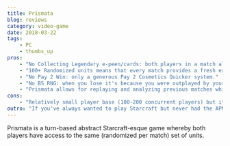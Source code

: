 ```yaml
---
title: Prismata
blog: reviews
category: video-game
date: 2018-03-22
tags:
    - PC
    - thumbs_up
pros:
    - "No Collecting Legendary e-peen/cards: both players in a match always have access to the exact same tools (randomized sets of units)."
    - "100+ Randomized units means that every match provides a fresh experience and keeps you on your toes."
    - "No Pay 2 Win: only a generous Pay 2 Cosmetics Quicker system."
    - "No BS RNG: when you lose it's because you were outplayed by your opponent."
    - "Prismata allows for replaying and analyzing previous matches which encourages study, learning and eventual mastery of the game."
cons:
    - "Relatively small player base (100-200 concurrent players) but it will grow when the game goes F2P."
outro: "If you've always wanted to play Starcraft but never had the APM to be a pro or if you've always wanted to play competitive card games but without any Pay2Win mechanics then you'll most likely fall in love with Prismata."
---
```

Prismata is a turn-based abstract Starcraft-esque game whereby both players have access to the same (randomized per match) set of units.
